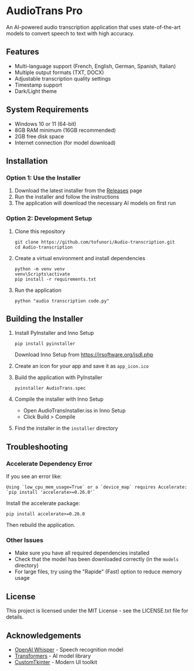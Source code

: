 # AudioTrans Pro

An AI-powered audio transcription application that uses state-of-the-art models to convert speech to text with high accuracy.

## Features

- Multi-language support (French, English, German, Spanish, Italian)
- Multiple output formats (TXT, DOCX)
- Adjustable transcription quality settings
- Timestamp support
- Dark/Light theme

## System Requirements

- Windows 10 or 11 (64-bit)
- 8GB RAM minimum (16GB recommended)
- 2GB free disk space
- Internet connection (for model download)

## Installation

### Option 1: Use the Installer

1. Download the latest installer from the [Releases](https://github.com/tofunori/Audio-transcription/releases) page
2. Run the installer and follow the instructions
3. The application will download the necessary AI models on first run

### Option 2: Development Setup

1. Clone this repository
   ```
   git clone https://github.com/tofunori/Audio-transcription.git
   cd Audio-transcription
   ```

2. Create a virtual environment and install dependencies
   ```
   python -m venv venv
   venv\Scripts\activate
   pip install -r requirements.txt
   ```

3. Run the application
   ```
   python "audio transcription code.py"
   ```

## Building the Installer

1. Install PyInstaller and Inno Setup
   ```
   pip install pyinstaller
   ```
   Download Inno Setup from https://jrsoftware.org/isdl.php

2. Create an icon for your app and save it as `app_icon.ico`

3. Build the application with PyInstaller
   ```
   pyinstaller AudioTrans.spec
   ```

4. Compile the installer with Inno Setup
   - Open AudioTransInstaller.iss in Inno Setup
   - Click Build > Compile

5. Find the installer in the `installer` directory

## Troubleshooting

### Accelerate Dependency Error

If you see an error like:
```
Using `low_cpu_mem_usage=True` or a `device_map` requires Accelerate: `pip install 'accelerate>=0.26.0'`
```

Install the accelerate package:
```
pip install accelerate>=0.26.0
```

Then rebuild the application.

### Other Issues

- Make sure you have all required dependencies installed
- Check that the model has been downloaded correctly (in the `models` directory)
- For large files, try using the "Rapide" (Fast) option to reduce memory usage

## License

This project is licensed under the MIT License - see the LICENSE.txt file for details.

## Acknowledgements

- [OpenAI Whisper](https://github.com/openai/whisper) - Speech recognition model
- [Transformers](https://github.com/huggingface/transformers) - AI model library
- [CustomTkinter](https://github.com/TomSchimansky/CustomTkinter) - Modern UI toolkit

